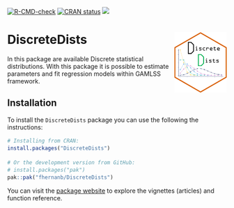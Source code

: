 <!-- badges: start -->
[![R-CMD-check](https://github.com/fhernanb/DiscreteDists/actions/workflows/R-CMD-check.yaml/badge.svg)](https://github.com/fhernanb/DiscreteDists/actions/workflows/R-CMD-check.yaml)
[![CRAN status](https://www.r-pkg.org/badges/version/DiscreteDists)](https://CRAN.R-project.org/package=DiscreteDists)
[![](http://cranlogs.r-pkg.org/badges/grand-total/DiscreteDists?color=blue)](https://cran.r-project.org/package=DiscreteDists)
<!-- badges: end -->

# DiscreteDists <img src="man/figures/logo.png" align="right" alt="" width="120" />

In this package are available Discrete statistical distributions. With this package it is possible to estimate parameters and fit regression models within GAMLSS framework.

## Installation

To install the `DiscreteDists` package you can use the following the instructions:

```r
# Installing from CRAN:
install.packages("DiscreteDists")

# Or the development version from GitHub:
# install.packages("pak")
pak::pak("fhernanb/DiscreteDists")
```

You can visit the [package
website](https://fhernanb.github.io/DiscreteDists/) to explore the vignettes
(articles) and function reference.

